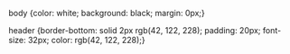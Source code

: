 body {color: white;
    background: black;
    margin: 0px;}

header {border-bottom: solid 2px rgb(42, 122, 228);
    padding: 20px;
    font-size: 32px;
    color: rgb(42, 122, 228);}
